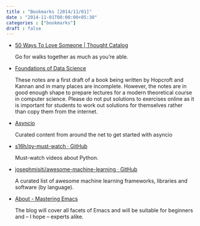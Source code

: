 ```yaml
---
title : "Bookmarks [2014/11/01]"
date : "2014-11-01T00:00:00+05:30"
categories : ["bookmarks"]
draft : false
---
```


-   [50 Ways To Love Someone | Thought Catalog](http://thoughtcatalog.com/brianna-wiest/2013/04/50-ways-to-love-someone/)

    Go for walks together as much as you’re able.

-   [Foundations of Data Science](https://research.microsoft.com/en-US/people/kannan/book-no-solutions-aug-21-2014.pdf)

    These notes are a first draft of a book being written by Hopcroft and Kannan
    and in many places are incomplete. However, the notes are in good enough
    shape to prepare lectures for a modern theoretical course in computer
    science. Please do not put solutions to exercises online as it is important
    for students to work out solutions for themselves rather than copy them from
    the internet.

-   [Asyncio](http://asyncio.org/)

    Curated content from around the net to get started with asyncio

-   [s16h/py-must-watch · GitHub](https://github.com/s16h/py-must-watch)

    Must-watch videos about Python.

-   [josephmisiti/awesome-machine-learning · GitHub](https://github.com/josephmisiti/awesome-machine-learning#python)

    A curated list of awesome machine learning frameworks, libraries and software
    (by language).

-   [About - Mastering Emacs](http://www.masteringemacs.org/about)

    The blog will cover all facets of Emacs and will be suitable for beginners
    and – I hope – experts alike.
